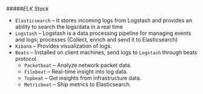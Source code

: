 
#####_ELK Stack_

- `Elasticsearch` – It stores incoming logs from Logstash and provides an ability to search the logs/data in a real time
- `Logstash` – Logstash is a data processing pipeline for managing events and logs; processes (Collect, enrich and send it to Elasticsearch)
- `Kibana` – Provides visualization of logs.
- `Beats` – Installed on client machines, send logs to `Logstash` through beats protocol.
    - `Packetbeat` – Analyze network packet data.
    - `Filebeat` – Real-time insight into log data.
    - `Topbeat` – Get insights from infrastructure data.
    - `Metricbeat` – Ship metrics to Elasticsearch.



